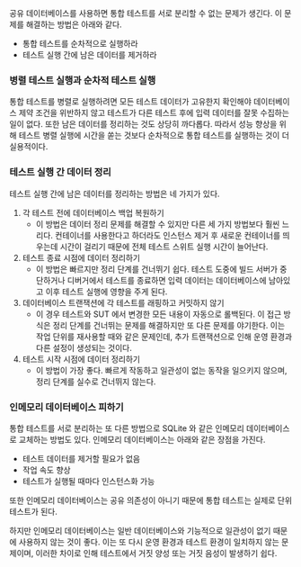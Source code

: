 
공유 데이터베이스를 사용하면 통합 테스트를 서로 분리할 수 없는 문제가 생긴다. 이 문제를 해결하는 방법은 아래와 같다.
- 통합 테스트를 순차적으로 실행하라
- 테스트 실행 간에 남은 데이터를 제거하라

### 병렬 테스트 실행과 순차적 테스트 실행

통합 테스트를 병렬로 실행하려면 모든 테스트 데이터가 고유한지 확인해야 데이터베이스 제약 조건을 위반하지 않고 테스트가 다른 테스트 후에 입력 데이터를 잘못 수집하는 일이 없다. 또한 남은 데이터를 정리하는 것도 상당히 까다롭다.
따라서 성능 향상을 위해 테스트 병렬 실행에 시간을 쏟는 것보다 순차적으로 통합 테스트를 실행하는 것이 더 실용적이다.

### 테스트 실행 간 데이터 정리

테스트 실행 간에 남은 데이터를 정리하는 방법은 네 가지가 있다.
1. 각 테스트 전에 데이터베이스 백업 복원하기
	- 이 방법은 데이터 정리 문제를 해결할 수 있지만 다른 세 가지 방법보다 훨씬 느리다. 컨테이너를 사용한다고 하더라도 인스턴스 제거 후 새로운 컨테이너를 띄우는데 시간이 걸리기 때문에 전체 테스트 스위트 실행 시간이 늘어난다.
2. 테스트 종료 시점에 데이터 정리하기
	- 이 방법은 빠르지만 정리 단계를 건너뛰기 쉽다. 테스트 도중에 빌드 서버가 중단하거나 디버거에서 테스트를 종료하면 입력 데이터는 데이터베이스에 남아있고 이후 테스트 실행에 영향을 주게 된다.
3. 데이터베이스 트랜잭션에 각 테스트를 래핑하고 커밋하지 않기
	- 이 경우 테스트와 SUT 에서 변경한 모든 내용이 자동으로 롤백된다. 이 접근 방식은 정리 단계를 건너뛰는 문제를 해결하지만 또 다른 문제를 야기한다. 이는 작업 단위를 재사용할 때와 같은 문제인데, 추가 트랜잭션으로 인해 운영 환경과 다른 설정이 생성되는 것이다.
4. 테스트 시작 시점에 데이터 정리하기
	- 이 방법이 가장 좋다. 빠르게 작동하고 일관성이 없는 동작을 일으키지 않으며, 정리 단계를 실수로 건너뛰지 않는다.

### 인메모리 데이터베이스 피하기

통합 테스트를 서로 분리하는 또 다른 방법으로 SQLite 와 같은 인메모리 데이터베이스로 교체하는 방법도 있다. 인메모리 데이터베이스는 아래와 같은 장점을 가진다.
- 테스트 데이터를 제거할 필요가 없음
- 작업 속도 향상
- 테스트가 실행될 때마다 인스턴스화 가능

또한 인메모리 데이터베이스는 공유 의존성이 아니기 때문에 통합 테스트는 실제로 단위 테스트가 된다.

하지만 인메모리 데이터베이스는 일반 데이터베이스와 기능적으로 일관성이 없기 때문에 사용하지 않는 것이 좋다. 이는 또 다시 운영 환경과 테스트 환경이 일치하지 않는 문제이며, 이러한 차이로 인해 테스트에서 거짓 양성 또는 거짓 음성이 발생하기 쉽다.